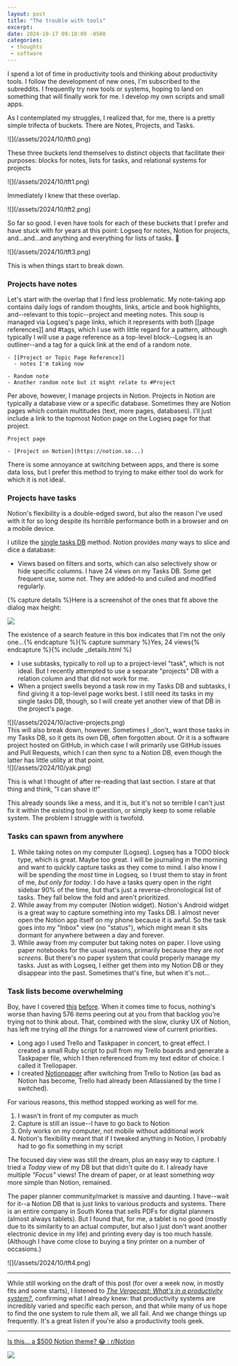 ```yaml
---
layout: post
title: "The trouble with tools"
excerpt: 
date: 2024-10-17 09:10:09 -0500
categories: 
 - thoughts
 - software
---
```


I spend a lot of time in productivity tools and thinking about productivity tools. I follow the development of new ones, I'm subscribed to the subreddits. I frequently try new tools or systems, hoping to land on something that will finally work for me. I develop my own scripts and small apps.

As I contemplated my struggles, I realized that, for me, there is a pretty simple trifecta of buckets. There are Notes, Projects, and Tasks.

<div markdown="1" class="small_img">
![](/assets/2024/10/tft0.png)
</div>

These three buckets lend themselves to distinct objects that facilitate their purposes: blocks for notes, lists for tasks, and relational systems for projects

<div markdown="1" class="small_img">
![](/assets/2024/10/tft1.png)
</div>

Immediately I knew that these overlap.

<div markdown="1" class="small_img">
![](/assets/2024/10/tft2.png)
</div>

So far so good. I even have tools for each of these buckets that I prefer and have stuck with for years at this point: Logseq for notes, Notion for projects, and...and...and anything and everything for lists of tasks. 😬

<div markdown="1" class="small_img">
![](/assets/2024/10/tft3.png)
<p class="caption">This is when things start to break down.</p>
</div>

### Projects have notes

Let's start with the overlap that I find less problematic. My note-taking app contains daily logs of random thoughts, links, article and book highlights, and--relevant to this topic--project and meeting notes. This soup is managed via Logseq's page links, which it represents with both [[page references]] and #tags, which I use with little regard for a pattern, although typically I will use a page reference as a top-level block--Logseq is an outliner--and a tag for a quick link at the end of a random note.

```
- [[Project or Topic Page Reference]]
  - notes I'm taking now
```

```
- Random note
- Another random note but it might relate to #Project
```

Per above, however, I manage projects in Notion. Projects in Notion are typically a database view or a specific database. Sometimes they are Notion pages which contain multitudes (text, more pages, databases). I'll just include a link to the topmost Notion page on the Logseq page for that project.

```
Project page

- [Project on Notion](https://notion.so...)
```

There is some annoyance at switching between apps, and there is some data loss, but I prefer this method to trying to make either tool do work for which it is not ideal.

### Projects have tasks

Notion's flexibility is a double-edged sword, but also the reason I've used with it for so long despite its horrible performance both in a browser and on a mobile device.

I utilize the [single tasks DB](https://www.notion.vip/insights/golden-rules-of-notion) method. Notion provides _many_ ways to slice and dice a database:

- Views based on filters and sorts, which can also selectively show or hide specific columns. I have 24 views on my Tasks DB. Some get frequent use, some not. They are added-to and culled and modified regularly.

<style>
  .main-content aside.views { padding-bottom: 0; }
  .main-content aside.views img { margin: 1em 0; }
</style>
<aside class="views">{% capture details %}Here is a screenshot of the ones that fit above the dialog max height:

![](/assets/2024/10/db-views.png)

The existence of a search feature in this box indicates that I'm not the only one...{% endcapture %}{% capture summary %}Yes, 24 views{% endcapture %}{% include _details.html %}</aside>

- I use subtasks, typically to roll up to a project-level "task", which is not ideal. But I recently attempted to use a separate "projects" DB with a relation column and that did not work for me.
- When a project swells beyond a task row in my Tasks DB and subtasks, I find giving it a top-level page works best. I still need its tasks in my single tasks DB, though, so I will create yet another view of that DB in the project's page.

<div markdown="1" class="small_img">
![](/assets/2024/10/active-projects.png)
</div>

<aside markdown="1">
This will also break down, however. Sometimes I _don't_ want those tasks in my Tasks DB, so it gets its own DB, often forgotten about. Or it is a software project hosted on GitHub, in which case I will primarily use GitHub issues and Pull Requests, which I can then sync to a Notion DB, even though the latter has little utility at that point.
</aside>

<div markdown="1" class="small_img">
![](/assets/2024/10/yak.png)
<p class="caption">This is what I thought of after re-reading that last section. I stare at that thing and think, "I can shave it!"</p>
</div>


This already sounds like a mess, and it is, but it's not so terrible I can't just fix it within the existing tool in question, or simply keep to some reliable system. The problem I struggle with is twofold.

### Tasks can spawn from anywhere

1. While taking notes on my computer (Logseq). Logseq has a TODO block type, which is great. Maybe too great. I will be journaling in the morning and want to quickly capture tasks as they come to mind. I also know I will be spending the _most_ time in Logseq, so I trust them to stay in front of me, _but only for today_. I do have a tasks query open in the right sidebar 90% of the time, but that's just a reverse-chronological list of tasks. They fall below the fold and aren't prioritized.
1. While away from my computer (Notion widget). Notion's Android widget is a great way to capture something into my Tasks DB. I almost never open the Notion app itself on my phone because it is awful. So the task goes into my "Inbox" view (no "status"), which might mean it sits dormant for anywhere between a day and forever.
1. While away from my computer but taking notes on paper. I love using paper notebooks for the usual reasons, primarily because they are _not screens_. But there's no paper system that could properly manage my tasks. Just as with Logseq, I either get them into my Notion DB or they disappear into the past. Sometimes that's fine, but when it's not...

### Task lists become overwhelming

Boy, have I covered [this](https://daniel.industries/2021/01/26/in-defense-of-the-backlog/) [before](https://daniel.industries/2021/11/16/overload/). When it comes time to focus, nothing's worse than having 576 items peering out at you from that backlog you're trying not to think about. That, combined with the slow, clunky UX of Notion, has left me trying _all the things_ for a narrowed view of current priorities.

- Long ago I used Trello and Taskpaper in concert, to great effect. I created a small Ruby script to pull from my Trello boards and generate a Taskpaper file, which I then referenced from my text editor of choice. I called it Trellopaper.
- I created [Notionpaper](https://github.com/dealingwith/notionpaper) after switching from Trello to Notion (as bad as Notion has become, Trello had already been Atlassianed by the time I switched).

For various reasons, this method stopped working as well for me.

1. I wasn't in front of my computer as much
1. Capture is still an issue--I have to go back to Notion
1. Only works on my computer, not mobile without additional work
1. Notion's flexibility meant that if I tweaked anything in Notion, I probably had to go fix something in my script

The focused day view was still the dream, plus an easy way to capture. I tried a _Today_ view of my DB but that didn't quite do it. I already have multiple _"Focus"_ views! The dream of paper, or at least something _way_ more simple than Notion, remained.

The paper planner community/market is massive and daunting. I have--wait for it--a Notion DB that is just links to various products and systems. There is an entire company in South Korea that sells PDFs for digital planners (almost always tablets). But I found that, for me, a tablet is no good (mostly due to its similarity to an actual computer, but also I just don't want another electronic device in my life) and printing every day is too much hassle. (Although I have come close to buying a tiny printer on a number of occasions.)

<div markdown="1" class="small_img">
![](/assets/2024/10/tft4.png)
</div>

---

While still working on the draft of this post (for over a week now, in mostly fits and some starts), I listened to _[The Vergecast: What's in a productivity system?](https://deepcast.fm/episode/whats-in-a-productivity-system)_, confirming what I already knew: that productivity systems are incredibly varied and specific each person, and that while many of us hope to find the one system to rule them all, we all fail. And we change things up frequently. It's a great listen if you're also a productivity tools geek.

---

[Is this... a $500 Notion theme? 😂 : r/Notion](https://www.reddit.com/r/Notion/comments/1g6dd31/is_this_a_500_notion_theme/)

![](/assets/2024/10/reddit-screenshot.png)

